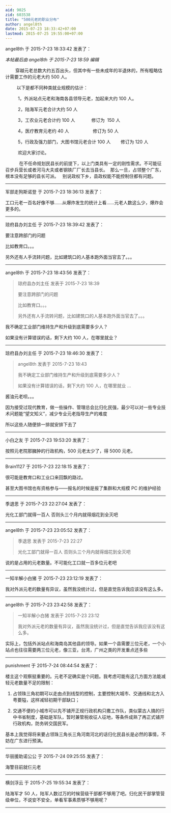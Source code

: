 ```yaml
---
aid: 9025
zid: 603538
title: "500元老的职业分布"
author: angel8th
date: 2015-07-23 18:33:42+07:00
lastmod: 2015-07-25 19:55:00+07:00
---
```


angel8th 于 2015-7-23 18:33:42 发表了：

_本帖最后由 angel8th 于 2015-7-23 18:59 编辑_

&nbsp; &nbsp;&nbsp; &nbsp;&nbsp;&nbsp;穿越元老总数大约五百出头，但其中有一些未成年的半退休的，所有粗略估计需要工作的元老大约 500 人。

&nbsp; &nbsp;&nbsp; &nbsp;&nbsp; &nbsp;以下是都不同种类就业规模的估计：

&nbsp; &nbsp;&nbsp; &nbsp;&nbsp; &nbsp; 1，外派站点元老和海南各县领导元老，加起来大约 100 人。

&nbsp; &nbsp;&nbsp; &nbsp;&nbsp; &nbsp; 2，陆海军元老合计大约 50 人

&nbsp; &nbsp;&nbsp; &nbsp;&nbsp; &nbsp; 3，工农业元老合计约 100 人&nbsp; &nbsp;&nbsp; &nbsp;&nbsp; &nbsp;&nbsp; &nbsp; 修订为&nbsp;&nbsp;150 人

&nbsp; &nbsp;&nbsp; &nbsp;&nbsp; &nbsp; 4，医疗教育元老约 40 人&nbsp; &nbsp;&nbsp; &nbsp;&nbsp; &nbsp;&nbsp; &nbsp;&nbsp; &nbsp;&nbsp; &nbsp; 修订为 50 人

&nbsp; &nbsp;&nbsp; &nbsp;&nbsp; &nbsp; 5，行政及强力部门，大图书馆元老合计 100 人&nbsp; &nbsp;&nbsp; &nbsp;&nbsp;&nbsp;修订为 120 人

&nbsp; &nbsp;&nbsp; &nbsp;&nbsp; &nbsp; 欢迎大家讨论。

&nbsp; &nbsp;&nbsp; &nbsp;&nbsp; &nbsp;&nbsp;&nbsp;在不任命规划民县长的前提下，以上门类具有一定的刚性需求。不可能征召步兵营长或者河马大夫或者钢铁厂厂长去当县长。&nbsp;&nbsp;那么一旦，占领整个广东，根本没有足够的县长可派。&nbsp; &nbsp;别说政权下乡，县政权能不能控制住都有问题。

---

军部走狗斯诺登 于 2015-7-23 18:36:13 发表了：

工口元老一百名好像不够……从爆炸发生的统计上看……元老人数这么少，爆炸会更多的。

---

琼府县办刘主任 于 2015-7-23 18:39:42 发表了：

要注意跨部门的问题

比如教育口。。。

另外还有人手流转问题，比如建筑口的人基本跑外面当官去了。。。

---

angel8th 于 2015-7-23 18:43:56 发表了：

> 琼府县办刘主任 发表于 2015-7-23 18:39
>
> 要注意跨部门的问题
>
> 比如教育口。。。
>
> 另外还有人手流转问题，比如建筑口的人基本跑外面当官去了。。。

我不确定工业部门维持生产和升级到底需要多少人？

如果没有计算错误的话，剩下大约 100 人，在哪里就业？

---

琼府县办刘主任 于 2015-7-23 18:46:30 发表了：

> angel8th 发表于 2015-7-23 18:43
>
> 我不确定工业部门维持生产和升级到底需要多少人？
>
> 如果没有计算错误的话，剩下大约 100 人，在哪里就业 ...

酱油元老呗。。。

因为接受过现代教育，做一些操作、管理总会比归化民强，最少可以对一些专业技术问题能“望文知义”，减少专业元老指导生产的难度

所以这些人随便排一排就安排下去了

---

小白之友 于 2015-7-23 19:53:20 发表了：

按照元老院那臃肿的行政机构，500 元老太少了，得 5000 元老。

---

Brain1127 于 2015-7-23 22:18:15 发表了：

很可能是教育口和工业口来回飘的路过。

甚至大图书馆也有资格参与——报名的时候是报了集群和大规模 PC 的维护经验

---

季退思 于 2015-7-23 22:27:04 发表了：

光化工部门就得一百人 否则头三个月内就得烟花到全灭吧

---

angel8th 于 2015-7-23 23:05:52 发表了：

> 季退思 发表于 2015-7-23 22:27
>
> 光化工部门就得一百人 否则头三个月内就得烟花到全灭吧

说的是占用的元老数量。不可能化工口就一百多位元老吧

---

一知半解小白猪 于 2015-7-23 23:12:19 发表了：

我对外派元老的数量有异议，虽然我没统计过，但是直觉告诉我应该没有这么多。

---

angel8th 于 2015-7-23 23:42:58 发表了：

> 一知半解小白猪 发表于 2015-7-23 23:12
>
> 我对外派元老的数量有异议，虽然我没统计过，但是直觉告诉我应该没有这么多。

实际上，包括外派站点和海南岛其他县的领导。如果一个县需要三位元老，一个小站点也往往需要两三位元老，像三亚，台湾，广州之类的开发重点还多些

---

punishment 于 2015-7-24 08:44:54 发表了：

楼主这个观察挺重要的。元老不足确实是个问题。我考虑可能有这几方面方法能减轻元老数量不足的限制：

1. 占领珠三角初期可以走由点到线型的控制，主要控制大城市、交通线和北方入粤要隘，这样减轻初期干部缺口；

2. 交通不便的小城市可以先不铺开正规行政机构只撒工作队，类似蒙古人搞的行中书省制度，基础是军队，暂时兼管税收征人征地，等条件成熟了再正式铺开行政机构，防务转交国民军。

基本上我觉得将来要占领珠三角长三角河南河北的话归化民县长是必然的事情，不妨在广东进行预演。

---

华丽援助诺公公 于 2015-7-24 09:25:55 发表了：

海警目前就仨元老

---

横剑浮云 于 2015-7-25 19:55:34 发表了：

陆海军才 50 人，陆军人数过万的时候营级干部都不够用了吧。归化民干部掌管营级单位，不说安不安全，单看军事素质够不够用呢？

---
